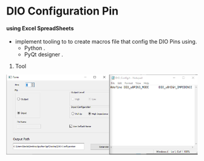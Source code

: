 # DIO Configuration Pin 
#### using Excel SpreadSheets
 - implement tooling to to create macros file that config the DIO Pins using.
   - Python .
   - PyQt designer .
     
1. Tool

![Image](https://raw.githubusercontent.com/Nada8773/Tooling/master/Image/image.PNG)







